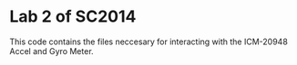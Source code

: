 # Lab 2 of SC2014

This code contains the files neccesary for interacting with the ICM-20948 Accel and Gyro Meter.
